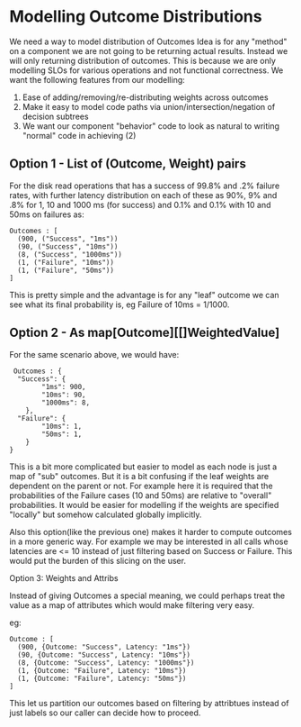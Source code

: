 # Modelling Outcome Distributions

We need a way to model distribution of Outcomes
Idea is for any "method" on a component we are not going to be returning actual results.
Instead we will only returning distribution of outcomes.   This is because we are only
modelling SLOs for various operations and not functional correctness.  We want the following
features from our modelling:

1. Ease of adding/removing/re-distributing weights across outcomes
2. Make it easy to model code paths via union/intersection/negation of decision subtrees
3. We want our component "behavior" code to look as natural to writing "normal" code in achieving (2)

## Option 1 - List of (Outcome, Weight) pairs

For the  disk read operations that has a success of 99.8% and .2% failure rates, with further latency
distribution on each of these as 90%, 9% and .8% for 1, 10 and 1000 ms (for success) and 0.1% and 0.1%
with 10 and 50ms on failures as:

```
Outcomes : [
  (900, ("Success", "1ms"))
  (90, ("Success", "10ms"))
  (8, ("Success", "1000ms"))
  (1, ("Failure", "10ms"))
  (1, ("Failure", "50ms"))
]
```

This is pretty simple and the advantage is for any "leaf" outcome we can see what its final probability is, eg Failure of 10ms = 1/1000. 

## Option 2 - As map[Outcome][[]WeightedValue]

For the same scenario above, we would have:

```
 Outcomes : {
  "Success": {
		"1ms": 900,
		"10ms": 90,
		"1000ms": 8,
	},
  "Failure": {
		"10ms": 1,
		"50ms": 1,
	}
}
```

This is a bit more complicated but easier to model as each node is just a map of "sub" outcomes.  But it is a bit confusing if the leaf weights are dependent on the parent or not.  For example here it is required that the probabilities of the Failure cases (10 and 50ms) are relative to "overall" probabilities.   It would be easier for modelling if the weights are specified "locally" but somehow calculated globally implicitly.

Also this option(like the previous one) makes it harder to compute outcomes in a more generic way.  For example we may be interested in all calls whose latencies are <= 10 instead of just filtering based on Success or Failure.   This would put the burden of this slicing on the user.

Option 3: Weights and Attribs

Instead of giving Outcomes a special meaning, we could perhaps treat the value as a map of attributes which would make filtering very easy. 

eg:

```
Outcome : [
  (900, {Outcome: "Success", Latency: "1ms"})
  (90, {Outcome: "Success", Latency: "10ms"})
  (8, {Outcome: "Success", Latency: "1000ms"})
  (1, {Outcome: "Failure", Latency: "10ms"})
  (1, {Outcome: "Failure", Latency: "50ms"})
]
```

This let us partition our outcomes based on filtering by attribtues instead of just labels so our caller can decide how to proceed.
